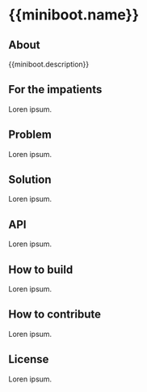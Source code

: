 {{miniboot.name}}
=============

About
-------------

{{miniboot.description}}

For the impatients
-------------

Loren ipsum.

Problem
-------------

Loren ipsum.

Solution
-------------

Loren ipsum.

API
-------------

Loren ipsum.

How to build
-------------

Loren ipsum.

How to contribute
-------------

Loren ipsum.

License
-------------

Loren ipsum.

